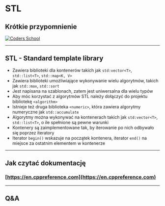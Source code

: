 <!-- .slide: data-background="#111111" -->

# STL

## Krótkie przypomnienie

<a href="https://coders.school">
    <img width="500" data-src="../img/coders_school_logo.png" src="../img/coders_school_logo.png" alt="Coders School" class="plain">
</a>

___

## STL - Standard template library

* <!-- .element: class="fragment fade-in" --> Zawiera biblioteki dla kontenerów takich jak <code>std:vector&lt;T&gt;</code>, <code>std::list&lt;T&gt;</code>, <code>std::map&lt;K, V&gt;</code>
* <!-- .element: class="fragment fade-in" --> Zawiera biblioteki umożliwiające wykonywanie wielu algorytmów, takich jak <code>std::max</code>, <code>std::sort</code>
* <!-- .element: class="fragment fade-in" --> Jest napisana na szablonach, zatem jest uniwersalna dla wielu typów
* <!-- .element: class="fragment fade-in" --> Aby móc korzystać z algorytmów STL należy dołączyć do projektu bibliotekę <code>&lt;algorithm&gt;</code>
* <!-- .element: class="fragment fade-in" --> Istnieje też druga biblioteka <code>&lt;numeric&gt;</code>, która zawiera algorytmy numeryczne jak <code>std::accumulate</code>
* <!-- .element: class="fragment fade-in" --> Algorytmy można wykonywać na kontenerach takich jak <code>std:vector&lt;T&gt;</code>, <code>std::list&lt;T&gt;</code>, o ile spełnione są pewne warunki
* <!-- .element: class="fragment fade-in" --> Kontenery są zaimplementowane tak, by iterowanie po nich odbywało się poprzez iteratory
* <!-- .element: class="fragment fade-in" --> Iterator <code>begin()</code> wskazuje na początek kontenera, iterator <code>end()</code> na miejsce za ostatnim elementem w kontenerze

___

## Jak czytać dokumentację

### [https://en.cppreference.com](https://en.cppreference.com)

___

## Q&A
